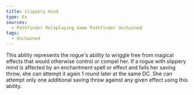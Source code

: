 ```yaml
---
title: slippery mind
type: Ex
sources:
  - Pathfinder Roleplaying Game Pathfinder Unchained
tags:
  - Unchained
---
```


This ability represents the rogue's ability to wriggle free from magical effects that would otherwise control or compel her. If a rogue with slippery mind is affected by an enchantment spell or effect and fails her saving throw, she can attempt it again 1 round later at the same DC. She can attempt only one additional saving throw against any given effect using this ability.
